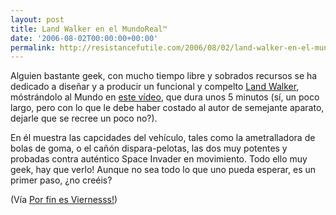 ```yaml
---
layout: post
title: Land Walker en el MundoReal™
date: '2006-08-02T00:00:00+00:00'
permalink: http://resistancefutile.com/2006/08/02/land-walker-en-el-mundoreal%e2%84%a2/
---
```

<a href="http://www.youtube.com/watch?v=oVwbUljGs3g"><img style="float:right; margin:0 0 10px 10px;cursor:pointer; cursor:hand;" src="http://photos1.blogger.com/blogger/6639/1972/320/Land.jpg" border="0" alt="" /></a>Alguien bastante geek, con mucho tiempo libre y sobrados recursos se ha dedicado a diseñar y a producir un funcional y compelto <a href="http://en.wikipedia.org/wiki/Land_Walker">Land Walker</a>, móstrándolo al Mundo en <a href="http://www.youtube.com/watch?v=oVwbUljGs3g">este vídeo</a>, que dura unos 5 minutos (sí, un poco largo, pero con lo que le debe haber costado al autor de semejante aparato, dejarle que se recree un poco no?). 

En él muestra las capcidades del vehículo, tales como la ametralladora de bolas de goma, o el cañón dispara-pelotas, las dos muy potentes y probadas contra auténtico Space Invader en movimiento. Todo ello muy geek, hay que verlo! Aunque no sea todo lo que uno pueda esperar, es un primer paso, ¿no creéis?

(Vía <a href="http://porfinesviernes.blogsome.com/2006/08/02/real-land-walker/">Por fin es Viernesss!</a>)
